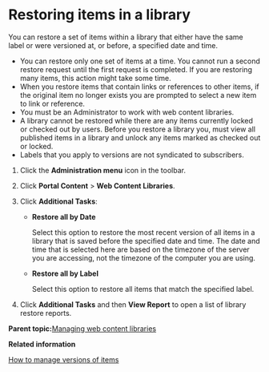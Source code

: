 # Restoring items in a library

You can restore a set of items within a library that either have the same label or were versioned at, or before, a specified date and time.

-   You can restore only one set of items at a time. You cannot run a second restore request until the first request is completed. If you are restoring many items, this action might take some time.
-   When you restore items that contain links or references to other items, if the original item no longer exists you are prompted to select a new item to link or reference.
-   You must be an Administrator to work with web content libraries.
-   A library cannot be restored while there are any items currently locked or checked out by users. Before you restore a library you, must view all published items in a library and unlock any items marked as checked out or locked.
-   Labels that you apply to versions are not syndicated to subscribers.

1.  Click the **Administration menu** icon in the toolbar.

2.  Click **Portal Content** \> **Web Content Libraries**.

3.  Click **Additional Tasks**:

    -   **Restore all by Date**

        Select this option to restore the most recent version of all items in a library that is saved before the specified date and time. The date and time that is selected here are based on the timezone of the server you are accessing, not the timezone of the computer you are using.

    -   **Restore all by Label**

        Select this option to restore all items that match the specified label.

4.  Click **Additional Tasks** and then **View Report** to open a list of library restore reports.


**Parent topic:**[Managing web content libraries](../panel_help/wcm_admin_libraries.md)

**Related information**  


[How to manage versions of items](../panel_help/wcm_managing_versions.md)

